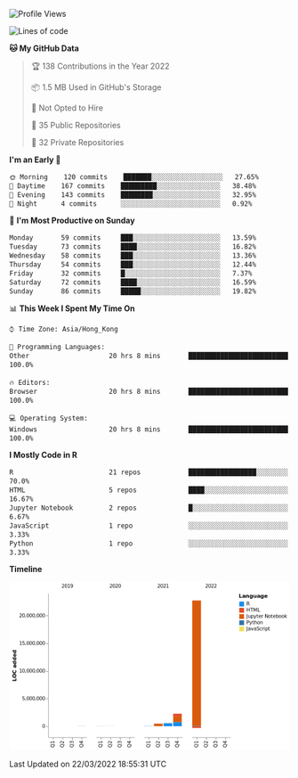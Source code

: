 

<!--**wt12318/wt12318** is a ✨ _special_ ✨ repository because its `README.md` (this file) appears on your GitHub profile.-->

<!--START_SECTION:waka-->
![Profile Views](http://img.shields.io/badge/Profile%20Views-59-blue)

![Lines of code](https://img.shields.io/badge/From%20Hello%20World%20I%27ve%20Written-26%20Million%20lines%20of%20code-blue)

**🐱 My GitHub Data** 

> 🏆 138 Contributions in the Year 2022
 > 
> 📦 1.5 MB Used in GitHub's Storage 
 > 
> 🚫 Not Opted to Hire
 > 
> 📜 35 Public Repositories 
 > 
> 🔑 32 Private Repositories  
 > 
**I'm an Early 🐤** 

```text
🌞 Morning    120 commits    ███████░░░░░░░░░░░░░░░░░░   27.65% 
🌆 Daytime    167 commits    █████████░░░░░░░░░░░░░░░░   38.48% 
🌃 Evening    143 commits    ████████░░░░░░░░░░░░░░░░░   32.95% 
🌙 Night      4 commits      ░░░░░░░░░░░░░░░░░░░░░░░░░   0.92%

```
📅 **I'm Most Productive on Sunday** 

```text
Monday       59 commits     ███░░░░░░░░░░░░░░░░░░░░░░   13.59% 
Tuesday      73 commits     ████░░░░░░░░░░░░░░░░░░░░░   16.82% 
Wednesday    58 commits     ███░░░░░░░░░░░░░░░░░░░░░░   13.36% 
Thursday     54 commits     ███░░░░░░░░░░░░░░░░░░░░░░   12.44% 
Friday       32 commits     █░░░░░░░░░░░░░░░░░░░░░░░░   7.37% 
Saturday     72 commits     ████░░░░░░░░░░░░░░░░░░░░░   16.59% 
Sunday       86 commits     █████░░░░░░░░░░░░░░░░░░░░   19.82%

```


📊 **This Week I Spent My Time On** 

```text
⌚︎ Time Zone: Asia/Hong_Kong

💬 Programming Languages: 
Other                    20 hrs 8 mins       █████████████████████████   100.0%

🔥 Editors: 
Browser                  20 hrs 8 mins       █████████████████████████   100.0%

💻 Operating System: 
Windows                  20 hrs 8 mins       █████████████████████████   100.0%

```

**I Mostly Code in R** 

```text
R                        21 repos            █████████████████░░░░░░░░   70.0% 
HTML                     5 repos             ████░░░░░░░░░░░░░░░░░░░░░   16.67% 
Jupyter Notebook         2 repos             █░░░░░░░░░░░░░░░░░░░░░░░░   6.67% 
JavaScript               1 repo              ░░░░░░░░░░░░░░░░░░░░░░░░░   3.33% 
Python                   1 repo              ░░░░░░░░░░░░░░░░░░░░░░░░░   3.33%

```


**Timeline**

![Chart not found](https://raw.githubusercontent.com/wt12318/wt12318/main/charts/bar_graph.png) 


 Last Updated on 22/03/2022 18:55:31 UTC
<!--END_SECTION:waka-->


